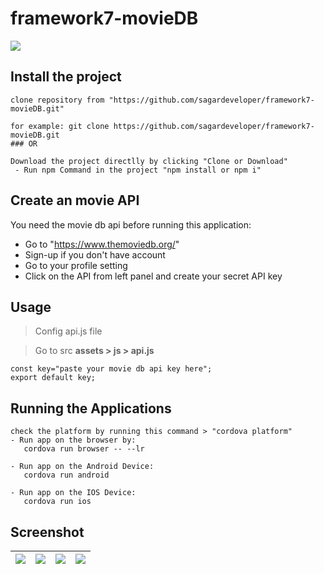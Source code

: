 # framework7-movieDB

<img src="https://media.giphy.com/media/128Ygie2wLdH5m/giphy.gif" style="display:block;margin:0 auto;"/>

## Install the project
```
clone repository from "https://github.com/sagardeveloper/framework7-movieDB.git"

for example: git clone https://github.com/sagardeveloper/framework7-movieDB.git
### OR

Download the project directlly by clicking "Clone or Download"
 - Run npm Command in the project "npm install or npm i"
```

## Create an movie API
You need the movie db api before running this application:

- Go to "https://www.themoviedb.org/"
- Sign-up if you don't have account
- Go to your profile setting 
- Click on the API from left panel and create your secret API key

## Usage
> Config api.js file

> Go to src **assets > js > api.js**

```
const key="paste your movie db api key here";
export default key;
```

## Running the Applications
```
check the platform by running this command > "cordova platform"
- Run app on the browser by:
   cordova run browser -- --lr
 
- Run app on the Android Device:
   cordova run android 
 
- Run app on the IOS Device:
   cordova run ios
```
## Screenshot 
| <img src="https://1.bp.blogspot.com/-1ywx_cQYnNo/XAzvCM3XOGI/AAAAAAAAAcw/qUy2KYd-xA81KD6_MR_3o4sAsDnTGrP8wCLcBGAs/s1600/PicApp%2B-%2BSamsung%2BGalaxy%2BS8%2B%25281%2529.png"/>        | <img src="https://3.bp.blogspot.com/-GbGikr1nGgQ/XAzvCLGwONI/AAAAAAAAAc0/DBZzJWISsIkpQuM3-8gyZ8sbfylPQtqhwCLcBGAs/s1600/PicApp%2B-%2BSamsung%2BGalaxy%2BS8%2B%25282%2529.png"/>            | <img src="https://4.bp.blogspot.com/-xK5OyJ612a4/XAzvB6fr2WI/AAAAAAAAAcs/qcttYQRqSCIHYvYSdmjY92s_UWrbXQbzQCLcBGAs/s1600/PicApp%2B-%2BSamsung%2BGalaxy%2BS8%2B%25283%2529.png"/>   | <img src="https://3.bp.blogspot.com/-grv0wfR_soA/XAzvC26cGSI/AAAAAAAAAc4/XR_HIDA-sqggk1NlpTdUlew3zfiicIC4QCLcBGAs/s1600/PicApp%2B-%2BSamsung%2BGalaxy%2BS8.png"/>   |
| ------------- |:-------------:| -----:| -----:|
